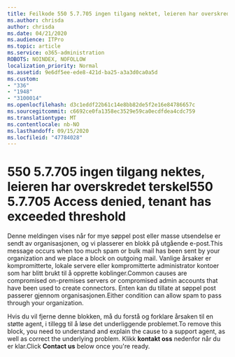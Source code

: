 ```yaml
---
title: Feilkode 550 5.7.705 ingen tilgang nektet, leieren har overskredet terskel
ms.author: chrisda
author: chrisda
ms.date: 04/21/2020
ms.audience: ITPro
ms.topic: article
ms.service: o365-administration
ROBOTS: NOINDEX, NOFOLLOW
localization_priority: Normal
ms.assetid: 9e6df5ee-ede8-421d-ba25-a3a3d0ca0a5d
ms.custom:
- "336"
- "1948"
- "3100014"
ms.openlocfilehash: d3c1eddf22b61c14e8bb82de5f2e16e84786657c
ms.sourcegitcommit: c6692ce0fa1358ec3529e59ca0ecdfdea4cdc759
ms.translationtype: MT
ms.contentlocale: nb-NO
ms.lasthandoff: 09/15/2020
ms.locfileid: "47784028"
---
```

# <a name="550-57705-access-denied-tenant-has-exceeded-threshold"></a><span data-ttu-id="82f42-102">550 5.7.705 ingen tilgang nektes, leieren har overskredet terskel</span><span class="sxs-lookup"><span data-stu-id="82f42-102">550 5.7.705 Access denied, tenant has exceeded threshold</span></span>

<span data-ttu-id="82f42-103">Denne meldingen vises når for mye søppel post eller masse utsendelse er sendt av organisasjonen, og vi plasserer en blokk på utgående e-post.</span><span class="sxs-lookup"><span data-stu-id="82f42-103">This message occurs when too much spam or bulk mail has been sent by your organization and we place a block on outgoing mail.</span></span>
<span data-ttu-id="82f42-104">Vanlige årsaker er kompromitterte, lokale servere eller kompromitterte administrator kontoer som har blitt brukt til å opprette koblinger.</span><span class="sxs-lookup"><span data-stu-id="82f42-104">Common causes are compromised on-premises servers or compromised admin accounts that have been used to create connectors.</span></span> <span data-ttu-id="82f42-105">Enten kan du tillate at søppel post passerer gjennom organisasjonen.</span><span class="sxs-lookup"><span data-stu-id="82f42-105">Either condition can allow spam to pass through your organization.</span></span>

<span data-ttu-id="82f42-106">Hvis du vil fjerne denne blokken, må du forstå og forklare årsaken til en støtte agent, i tillegg til å løse det underliggende problemet.</span><span class="sxs-lookup"><span data-stu-id="82f42-106">To remove this block, you need to understand and explain the cause to a support agent, as well as correct the underlying problem.</span></span>
<span data-ttu-id="82f42-107">Klikk **kontakt oss** nedenfor når du er klar.</span><span class="sxs-lookup"><span data-stu-id="82f42-107">Click **Contact us** below once you're ready.</span></span>

